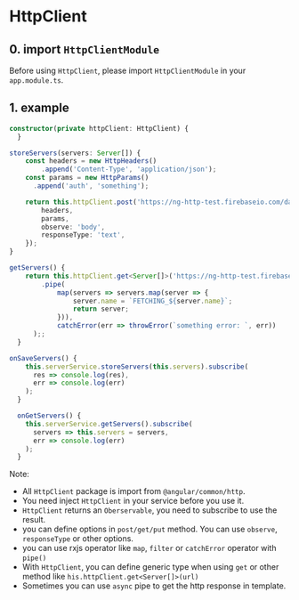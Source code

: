 # HttpClient

## 0. import `HttpClientModule`

Before using `HttpClient`, please import `HttpClientModule` in your `app.module.ts`.

## 1. example

```ts
constructor(private httpClient: HttpClient) {
  }

storeServers(servers: Server[]) {
    const headers = new HttpHeaders()
        .append('Content-Type', 'application/json');
    const params = new HttpParams()
      .append('auth', 'something');

    return this.httpClient.post('https://ng-http-test.firebaseio.com/data.json', servers, {
        headers,
        params,
        observe: 'body',
        responseType: 'text',
    });
}

getServers() {
    return this.httpClient.get<Server[]>('https://ng-http-test.firebaseio.com/data.json')
        .pipe(
            map(servers => servers.map(server => {
                server.name = `FETCHING_${server.name}`;
                return server;
            })),
            catchError(err => throwError(`something error: `, err))
      );;
  }
```

```ts
onSaveServers() {
    this.serverService.storeServers(this.servers).subscribe(
      res => console.log(res),
      err => console.log(err)
    );
  }

  onGetServers() {
    this.serverService.getServers().subscribe(
      servers => this.servers = servers,
      err => console.log(err)
    );
  }
```

Note:

-   All `HttpClient` package is import from `@angular/common/http`.
-   You need inject `HttpClient` in your service before you use it.
-   `HttpClient` returns an `Oberservable`, you need to subscribe to use the result.
-   you can define options in `post/get/put` method. You can use `observe`, `responseType` or other options.
-   you can use rxjs operator like `map`, `filter` or `catchError` operator with `pipe()`
-   With `HttpClient`, you can define generic type when using `get` or other method like `his.httpClient.get<Server[]>(url)`
-   Sometimes you can use `async` pipe to get the http response in template.
